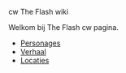 cw The Flash wiki

Welkom bij The Flash cw pagina.

- [Personages](personages.md)
- [Verhaal](verhaal.md)
- [Locaties](locaties.md)